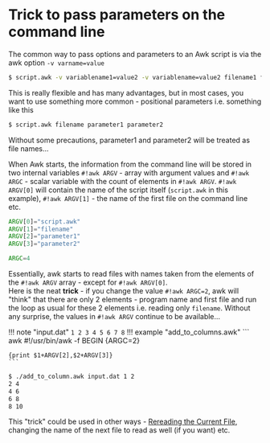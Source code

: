 # Trick to pass parameters on the command line

The common way to pass options and parameters to an Awk script is via the awk option `-v varname=value` 

```  bash
$ script.awk -v variablename1=value2 -v variablename=value2 filename1 filename2
```

This is really flexible and has many advantages, but in most cases, you want to use something more common - positional parameters i.e. something like this

``` bash
$ script.awk filename parameter1 parameter2
```

Without some precautions, parameter1 and parameter2 will be treated as file names...

When Awk starts, the information from the command line will be stored in two internal variables `#!awk ARGV` - array with argument values and `#!awk ARGC` - scalar variable with the count of elements in `#!awk ARGV`. `#!awk ARGV[0]` will contain the name of the script itself (`script.awk` in this example), `#!awk ARGV[1]` - the name of the first file on the command line etc.

``` awk
ARGV[0]="script.awk"
ARGV[1]="filename"
ARGV[2]="parameter1"
ARGV[3]="parameter2"

ARGC=4
```

Essentially, awk starts to read files with names taken from the elements of the `#!awk ARGV` array - except for `#!awk ARGV[0]`.  
Here is the neat **trick** - if you change the value `#!awk ARGC=2`, awk will "think" that there are only 2 elements - program name and first file and run the loop as usual for these 2 elements i.e. reading only `filename`. Without any surprise, the values in `#!awk ARGV` continue to be available...

!!! note "input.dat"
    ```
    1 2
    3 4
    5 6
    7 8
    ```
!!! example "add_to_columns.awk"
    ``` awk
    #!/usr/bin/awk -f
    BEGIN {ARGC=2}

    {print $1+ARGV[2],$2+ARGV[3]}
    ```


``` bash
$ ./add_to_column.awk input.dat 1 2
2 4
4 6
6 8
8 10
```

This "trick" could be used in other ways - [Rereading the Current File](https://www.gnu.org/software/gawk/manual/html_node/Rewind-Function.html), changing the name of the next file to read as well (if you want) etc.

